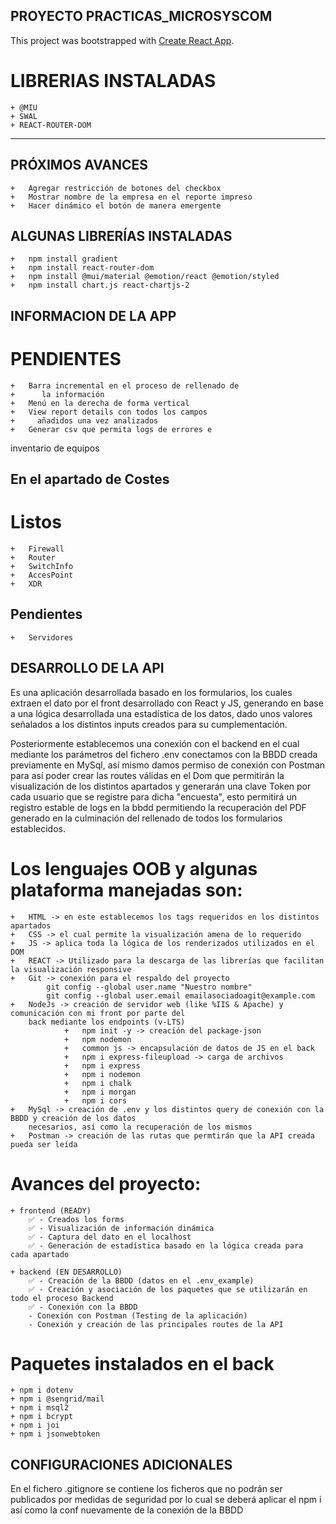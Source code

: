 ## PROYECTO PRACTICAS_MICROSYSCOM

This project was bootstrapped with [Create React App](https://github.com/facebook/create-react-app).

# LIBRERIAS INSTALADAS

    + @MIU
    + SWAL
    + REACT-ROUTER-DOM


******************************************************************************************************************************************************************************************************************************************

## PRÓXIMOS AVANCES

    +   Agregar restricción de botones del checkbox
    +   Mostrar nombre de la empresa en el reporte impreso
    +   Hacer dinámico el botón de manera emergente

## ALGUNAS LIBRERÍAS INSTALADAS

    +   npm install gradient
    +   npm install react-router-dom
    +   npm install @mui/material @emotion/react @emotion/styled
    +   npm install chart.js react-chartjs-2

## INFORMACION DE LA APP
# PENDIENTES

    +   Barra incremental en el proceso de rellenado de
    +      la información
    +   Menú en la derecha de forma vertical
    +   View report details con todos los campos
    +     añadidos una vez analizados
    +   Generar csv que permita logs de errores e
  inventario de equipos  

## En el apartado de Costes
# Listos

    +   Firewall
    +   Router
    +   SwitchInfo
    +   AccesPoint
    +   XDR

## Pendientes

    +   Servidores

## DESARROLLO DE LA API

Es una aplicación desarrollada basado en los formularios, los cuales extraen el dato por el front
desarrollado con React y JS, generando en base a una lógica desarrollada una estadística de los datos,
dado unos valores señalados a los distintos inputs creados para su cumplementación.

Posteriormente establecemos una conexión con el backend en el cual mediante los parámetros del
fichero .env conectamos con la BBDD creada previamente en MySql, así mismo damos permiso de conexión con
Postman para así poder crear las routes válidas en el Dom que permitirán la visualización de los
distintos apartados y generarán una clave Token por cada usuario que se registre para dicha "encuesta",
esto permitirá un registro estable de logs en la bbdd permitiendo la recuperación del PDF generado en la
culminación del rellenado de todos los formularios establecidos.

# Los lenguajes OOB y algunas plataforma manejadas son:
    +   HTML -> en este establecemos los tags requeridos en los distintos apartados
    +   CSS -> el cual permite la visualización amena de lo requerido
    +   JS -> aplica toda la lógica de los renderizados utilizados en el DOM
    +   REACT -> Utilizado para la descarga de las librerías que facilitan la visualización responsive
    +   Git -> conexión para el respaldo del proyecto
            git config --global user.name "Nuestro nombre"
            git config --global user.email emailasociadoagit@example.com
    +   NodeJs -> creación de servidor web (like %IIS & Apache) y comunicación con mi front por parte del
        back mediante los endpoints (v-LTS)
                +   npm init -y -> creación del package-json
                +   npm nodemon 
                +   common js -> encapsulación de datos de JS en el back
                +   npm i express-fileupload -> carga de archivos
                +   npm i express
                +   npm i nodemon
                +   npm i chalk
                +   npm i morgan
                +   npm i cors
    +   MySql -> creación de .env y los distintos query de conexión con la BBDD y creación de los datos
        necesarios, así como la recuperación de los mismos
    +   Postman -> creación de las rutas que permtirán que la API creada pueda ser leída

# Avances del proyecto:

    + frontend (READY)
        ✅ - Creados los forms
        ✅ - Visualización de información dinámica
        ✅ - Captura del dato en el localhost
        ✅ - Generación de estadística basado en la lógica creada para cada apartado

    + backend (EN DESARROLLO)
        ✅ - Creación de la BBDD (datos en el .env_example)
        ✅ - Creación y asociación de los paquetes que se utilizarán en todo el proceso Backend
        ✅ - Conexión con la BBDD
        - Conexión con Postman (Testing de la aplicación)
        - Conexión y creación de las principales routes de la API

# Paquetes instalados en el back

    + npm i dotenv
    + npm i @sengrid/mail
    + npm i msql2
    + npm i bcrypt
    + npm i joi
    + npm i jsonwebtoken

## CONFIGURACIONES ADICIONALES

En el fichero .gitignore se contiene los ficheros que no podrán ser publicados por medidas de
seguridad por lo cual se deberá aplicar el npm i así como la conf nuevamente de la conexión de la BBDD